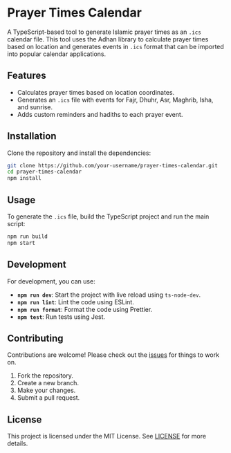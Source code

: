 # Prayer Times Calendar

A TypeScript-based tool to generate Islamic prayer times as an `.ics` calendar file. This tool uses the Adhan library to calculate prayer times based on location and generates events in `.ics` format that can be imported into popular calendar applications.

## Features

- Calculates prayer times based on location coordinates.
- Generates an `.ics` file with events for Fajr, Dhuhr, Asr, Maghrib, Isha, and sunrise.
- Adds custom reminders and hadiths to each prayer event.

## Installation

Clone the repository and install the dependencies:

```bash
git clone https://github.com/your-username/prayer-times-calendar.git
cd prayer-times-calendar
npm install
```

## Usage

To generate the `.ics` file, build the TypeScript project and run the main script:

```bash
npm run build
npm start
```

## Development

For development, you can use:

- **`npm run dev`**: Start the project with live reload using `ts-node-dev`.
- **`npm run lint`**: Lint the code using ESLint.
- **`npm run format`**: Format the code using Prettier.
- **`npm test`**: Run tests using Jest.

## Contributing

Contributions are welcome! Please check out the [issues](https://github.com/your-username/prayer-times-calendar/issues) for things to work on.

1. Fork the repository.
2. Create a new branch.
3. Make your changes.
4. Submit a pull request.

## License

This project is licensed under the MIT License. See [LICENSE](LICENSE) for more details.
